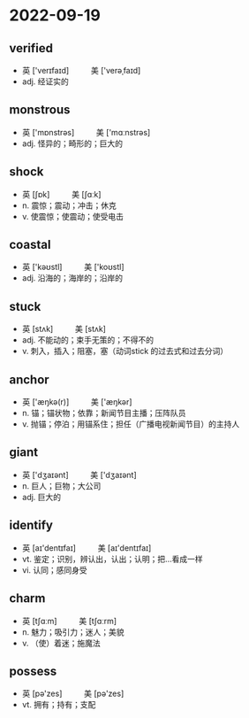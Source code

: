 # 2022-09-19
	
## verified
- 英 ['verɪfaɪd] 　 　 美 ['verəˌfaɪd] 
- adj. 经证实的

## monstrous
- 英 ['mɒnstrəs] 　 　 美 ['mɑːnstrəs]  
- adj. 怪异的；畸形的；巨大的

## shock
- 英 [ʃɒk] 　 　 美 [ʃɑːk] 
- n. 震惊；震动；冲击；休克
- v. 使震惊；使震动；使受电击

## coastal
- 英 ['kəʊstl] 　 　 美 ['koʊstl]
- adj. 沿海的；海岸的；沿岸的

## stuck
- 英 [stʌk] 　 　 美 [stʌk]
- adj. 不能动的；束手无策的；不得不的
- v. 刺入，插入；阻塞，塞（动词stick 的过去式和过去分词）

## anchor	
- 英 ['æŋkə(r)] 　 　 美 ['æŋkər]
- n. 锚；锚状物；依靠；新闻节目主播；压阵队员
- v. 抛锚；停泊；用锚系住；担任（广播电视新闻节目）的主持人

## giant
- 英 ['dʒaɪənt] 　 　 美 ['dʒaɪənt]
- n. 巨人；巨物；大公司
- adj. 巨大的

## identify
- 英 [aɪ'dentɪfaɪ] 　 　 美 [aɪ'dentɪfaɪ] 
- vt. 鉴定；识别，辨认出，认出；认明；把…看成一样
- vi. 认同；感同身受

## charm
- 英 [tʃɑːm] 　 　 美 [tʃɑːrm]
- n. 魅力；吸引力；迷人；美貌
- v. （使）着迷；施魔法

## possess
- 英 [pə'zes] 　 　 美 [pə'zes] 
- vt. 拥有；持有；支配
